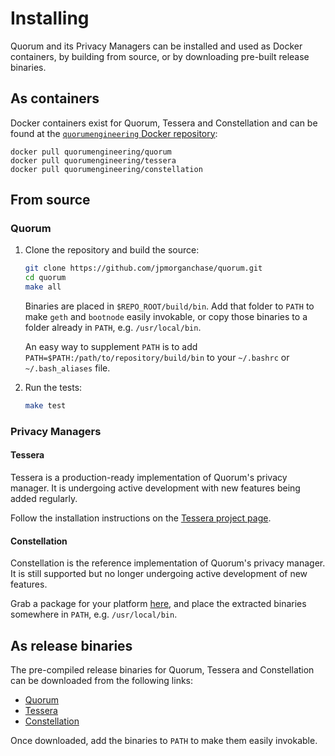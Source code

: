 # Installing

Quorum and its Privacy Managers can be installed and used as Docker containers, by building from source, or by downloading pre-built release binaries.

## As containers
Docker containers exist for Quorum, Tessera and Constellation and can be found at the [`quorumengineering` Docker repository](https://hub.docker.com/u/quorumengineering/):

```
docker pull quorumengineering/quorum
docker pull quorumengineering/tessera
docker pull quorumengineering/constellation
```    

## From source
### Quorum

1. Clone the repository and build the source:

    ```bash
    git clone https://github.com/jpmorganchase/quorum.git
    cd quorum
    make all
    ```

    Binaries are placed in `$REPO_ROOT/build/bin`. Add that folder to `PATH` to make `geth` and `bootnode` easily invokable, or copy those binaries to a folder already in `PATH`, e.g. `/usr/local/bin`.

    An easy way to supplement `PATH` is to add `PATH=$PATH:/path/to/repository/build/bin` to your `~/.bashrc` or `~/.bash_aliases` file.

1. Run the tests:

    ```bash
    make test
    ```

### Privacy Managers

#### Tessera
Tessera is a production-ready implementation of Quorum's privacy manager.  It is undergoing active development with new features being added regularly.

Follow the installation instructions on the [Tessera project page](https://github.com/jpmorganchase/tessera).

#### Constellation
Constellation is the reference implementation of Quorum's privacy manager.  It is still supported but no longer undergoing active development of new features.  

Grab a package for your platform [here](https://github.com/jpmorganchase/constellation/releases), and place the extracted binaries somewhere in `PATH`, e.g. `/usr/local/bin`.

## As release binaries
The pre-compiled release binaries for Quorum, Tessera and Constellation can be downloaded from the following links:

* [Quorum](https://github.com/jpmorganchase/quorum/releases)
* [Tessera](https://github.com/jpmorganchase/tessera/releases)
* [Constellation](https://github.com/jpmorganchase/constellation/releases)

Once downloaded, add the binaries to `PATH` to make them easily invokable.
